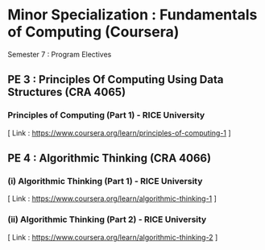 # Minor Specialization : Fundamentals of Computing (Coursera)

Semester 7 : Program Electives

## PE 3 : Principles Of Computing Using Data Structures (CRA 4065)

### Principles of Computing (Part 1) - RICE University <br/>
[ Link : https://www.coursera.org/learn/principles-of-computing-1 ]

## PE 4 : Algorithmic Thinking (CRA 4066)

### (i) Algorithmic Thinking (Part 1) - RICE University <br/>
[ Link : https://www.coursera.org/learn/algorithmic-thinking-1 ]

### (ii) Algorithmic Thinking (Part 2) - RICE University <br/>
[ Link : https://www.coursera.org/learn/algorithmic-thinking-2 ]
